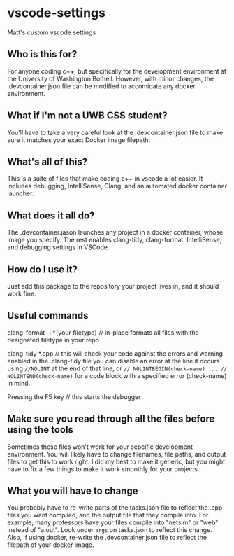 # vscode-settings
Matt's custom vscode settings

## Who is this for?
For anyone coding c++, but specifically for the development environment at the University of Washington Bothell. However, with minor changes, 
the .devcontainer.json file can be modified to accomidate any docker environment.

## What if I'm not a UWB CSS student?
You'll have to take a very careful look at the .devcontainer.json file to make sure it matches your exact Docker image filepath.

## What's all of this?
This is a suite of files that make coding c++ in vscode a lot easier. It includes debugging, IntelliSense, Clang, and an automated docker container launcher.

## What does it all do?
The .devcontainer.jason launches any project in a docker container, whose image you specify. The rest enables clang-tidy, clang-format, IntelliSense, and debugging settings in VSCode.

## How do I use it?
Just add this package to the repository your project lives in, and it should work fine.

## Useful commands

clang-format -i *{your filetype} // in-place formats all files with the designated filetype in your repo

clang-tidy *.cpp // this will check your code against the errors and warning enabled in the .clang-tidy file
                 you can disable an error at the line it occurs using ` //NOLINT ` at the end of that line, 
                 or ` // NOLINTBEGIN(check-name) ... // NOLINTEND(check-name) ` for a code block with a specified error (check-name) in mind.
                 
Pressing the F5 key // this starts the debugger

## Make sure you read through all the files before using the tools
Sometimes these files won't work for your sepcific development environment. You will likely have to change filenames, file paths, and output files to get this to work right.
I did my best to make it generic, but you might have to fix a few things to make it work smoothly for your projects.
## What you will have to change
You probably have to re-write parts of the tasks.json file to reflect the .cpp files you want compiled, and the output file that they compile into. For example, many professors have your files compile into "netsim" or "web" instead of "a.out". Look under `args` on tasks.json to reflect this change.
Also, if using docker, re-write the .devcontainer.json file to reflect the filepath of your docker image. 
